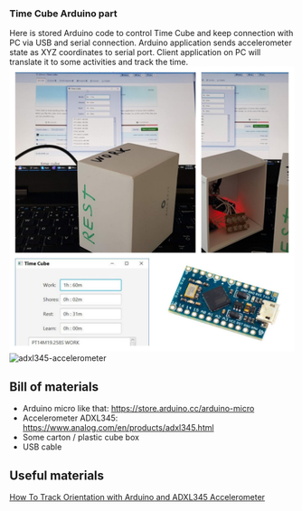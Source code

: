 ### Time Cube Arduino part
Here is stored Arduino code to control Time Cube and keep connection with PC via USB and serial connection.
Arduino application sends accelerometer state as XYZ coordinates to serial port. Client application on PC will translate it to some activities and track the time.
![Time Cube](../time_cube.jpg?raw=true "Time Cube in action")
![adxl345-accelerometer](https://howtomechatronics.com/wp-content/uploads/2019/03/Arduino-and-ADXL345-Accelerometer-Circuit-Diagram-768x426.png?raw=true "adxl345-accelerometer")

## Bill of materials
* Arduino micro like that: https://store.arduino.cc/arduino-micro
* Accelerometer ADXL345: https://www.analog.com/en/products/adxl345.html
* Some carton / plastic cube box
* USB cable

## Useful materials
[How To Track Orientation with Arduino and ADXL345 Accelerometer](https://howtomechatronics.com/tutorials/arduino/how-to-track-orientation-with-arduino-and-adxl345-accelerometer)
